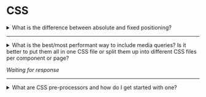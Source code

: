 # CSS

<details>
<summary>What is the difference between absolute and fixed positioning?</summary>

_Absolute positioning allows you to place any page element exactly where you want it._ You use the positioning attributes top, left, bottom. and right to set the location. Ex. `position: absolute; top: 40px; left: 40px;` (These values are relative to the parent element). When you absolute position an element you treat it as an independent element on the page, which means it  will not be affected by other elements and it won't affect other elements.

_A fixed position element is positioned relative to the viewport, or the browser window itself._ This is often used for navigation or sidebars because the viewport does not change at scrolling. So your fixed element will remain at the exact position you set it at. Ex. `position: fixed; top: 80px; left: 10px;`  

</details>

----

<details>
<summary>What is the best/most performant way to include media queries? Is it better to put them all in one CSS file or split them up into different CSS files per component or page?</summary>

</details>

_Waiting for response_

----

<details>
<summary>What are CSS pre-processors and how do I get started with one?</summary>

CSS pre-processors provide additional functionalities to CSS. Each one has its own syntax (which is generally very similar to CSS) and they compile down to CSS through a compiler.

1. Why would I use a pre-processor?
- CSS while being great at what it does gets really hard to maintain over large projects. Pre-processors add functionalities that are lacking in CSS, like nesting, importing other CSS files, mixins etc. These features make it easier to maintain the code and make it more readable.

2. What options do we have?
- There are many options, some of them are: [SASS](http://sass-lang.com/), [LESS](http://lesscss.org/) and [Stylus](http://stylus-lang.com/).

3. How do I get started?
- To use most of these, you would need a form of compiler or processor to compile the files down to CSS. How they generally work is that you ask them to watch a file(.sass, .less et al.) and they compile these files on the fly. [Koala](http://koala-app.com/) is one such option for SASS and LESS.
- If you are using [VS Code](https://code.visualstudio.com/), then you can install plugins that will act as a compiler and do it for you. [Live Sass Compiler](https://marketplace.visualstudio.com/items?itemName=ritwickdey.live-sass) is an example of such an extension.

</details>
